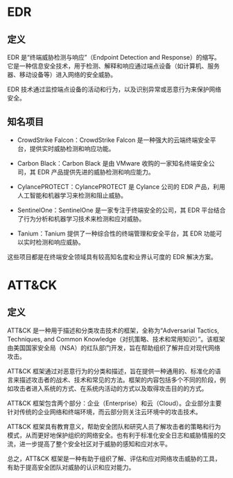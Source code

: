 # EDR

## 定义

EDR 是“终端威胁检测与响应”（Endpoint Detection and Response）的缩写。它是一种信息安全技术，用于检测、解释和响应通过端点设备（如计算机、服务器、移动设备等）进入网络的安全威胁。

EDR 技术通过监控端点设备的活动和行为，以及识别异常或恶意行为来保护网络安全。

## 知名项目

- CrowdStrike Falcon：CrowdStrike Falcon 是一种强大的云端终端安全平台，提供实时威胁检测和响应功能。

- Carbon Black：Carbon Black 是由 VMware 收购的一家知名终端安全公司，其 EDR 产品提供先进的威胁检测和响应能力。

- CylancePROTECT：CylancePROTECT 是 Cylance 公司的 EDR 产品，利用人工智能和机器学习来检测和阻止威胁。

- SentinelOne：SentinelOne 是一家专注于终端安全的公司，其 EDR 平台结合了行为分析和机器学习技术来检测和应对威胁。

- Tanium：Tanium 提供了一种综合性的终端管理和安全平台，其 EDR 功能可以实时检测和响应威胁。

这些项目都是在终端安全领域具有较高知名度和业界认可度的 EDR 解决方案。

# ATT&CK

## 定义

ATT&CK 是一种用于描述和分类攻击技术的框架，全称为“Adversarial Tactics, Techniques, and Common Knowledge（对抗策略、技术和常用知识）”。该框架由美国国家安全局（NSA）的红队部门开发，旨在帮助组织了解并应对现代网络攻击。

ATT&CK 框架通过对恶意行为的分类和描述，旨在提供一种通用的、标准化的语言来描述攻击者的战术、技术和常见的方法。框架的内容包括多个不同的阶段，例如攻击者进入系统的方式、在系统内活动的方式以及取得攻击目的的方式。

ATT&CK 框架包含两个部分：企业（Enterprise）和云（Cloud）。企业部分主要针对传统的企业网络和终端环境，而云部分则关注云环境中的攻击技术。

ATT&CK 框架具有教育意义，帮助安全团队和研究人员了解攻击者的策略和行为模式，从而更好地保护组织的网络安全。也有利于标准化安全日志和威胁情报的交流，进一步提高了整个安全社区对于威胁的感知和应对水平。

总之，ATT&CK 框架是一种有助于组织了解、评估和应对网络攻击威胁的工具，有助于提高安全团队对威胁的认识和应对能力。
